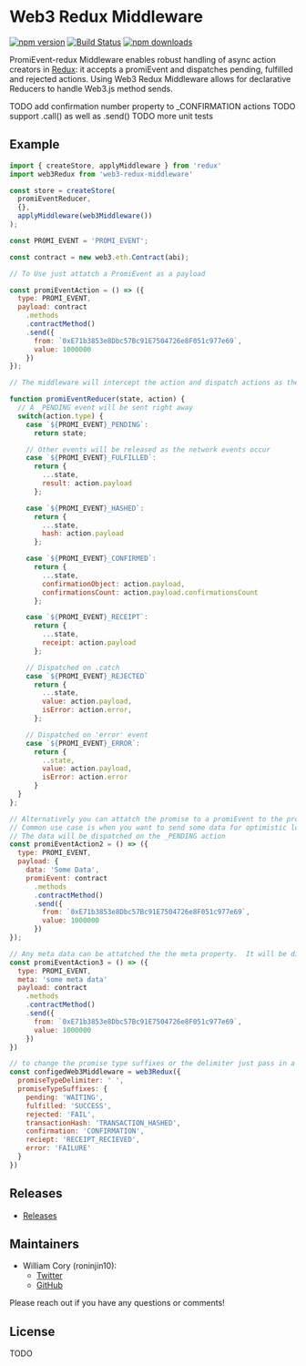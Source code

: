 # Web3 Redux Middleware

[![npm version]()]() [![Build Status]()]() [![npm downloads]()]()

PromiEvent-redux Middleware enables robust handling of async action creators in [Redux](http://redux.js.org): it accepts a promiEvent and dispatches pending, fulfilled and rejected actions.
Using Web3 Redux Middleware allows for declarative Reducers to handle Web3.js method sends.

TODO add confirmation number property to _CONFIRMATION actions
TODO support .call() as well as .send()
TODO more unit tests

## Example
```js
import { createStore, applyMiddleware } from 'redux'
import web3Redux from 'web3-redux-middleware'

const store = createStore(
  promiEventReducer,
  {},
  applyMiddleware(web3Middleware())
);

const PROMI_EVENT = 'PROMI_EVENT';

const contract = new web3.eth.Contract(abi);

// To Use just attatch a PromiEvent as a payload

const promiEventAction = () => ({
  type: PROMI_EVENT,
  payload: contract
    .methods
    .contractMethod()
    .send({
      from: `0xE71b3853e8Dbc57Bc91E7504726e8F051c977e69`,
      value: 1000000
    })
});

// The middleware will intercept the action and dispatch actions as the network events occur

function promiEventReducer(state, action) {
  // A _PENDING event will be sent right away
  switch(action.type) {
    case `${PROMI_EVENT}_PENDING`:
      return state;

    // Other events will be released as the network events occur
    case `${PROMI_EVENT}_FULFILLED`:
      return {
        ...state,
        result: action.payload
      };

    case `${PROMI_EVENT}_HASHED`:
      return {
        ...state,
        hash: action.payload
      };

    case `${PROMI_EVENT}_CONFIRMED`:
      return {
        ...state,
        confirmationObject: action.payload,
        confirmationsCount: action.payload.confirmationsCount
      };

    case `${PROMI_EVENT}_RECEIPT`:
      return {
        ...state,
        receipt: action.payload
      };

    // Dispatched on .catch
    case `${PROMI_EVENT}_REJECTED`
      return {
        ...state,
        value: action.payload,
        isError: action.error,
      };

    // Dispatched on 'error' event
    case `${PROMI_EVENT}_ERROR`:
      return {
        ..state,
        value: action.payload,
        isError: action.error
      }
  }
};

// Alternatively you can attatch the promise to a promiEvent to the promiEvent property
// Common use case is when you want to send some data for optimistic loading
// The data will be dispatched on the _PENDING action
const promiEventAction2 = () => ({
  type: PROMI_EVENT,
  payload: {
    data: 'Some Data',
    promiEvent: contract
      .methods
      .contractMethod()
      .send({
        from: `0xE71b3853e8Dbc57Bc91E7504726e8F051c977e69`,
        value: 1000000
      })
});

// Any meta data can be attatched the the meta property.  It will be dispatched on every event
const promiEventAction3 = () => ({
  type: PROMI_EVENT,
  meta: 'some meta data'
  payload: contract
    .methods
    .contractMethod()
    .send({
      from: `0xE71b3853e8Dbc57Bc91E7504726e8F051c977e69`,
      value: 1000000
    })
})

// to change the promise type suffixes or the delimiter just pass in a config object
const configedWeb3Middleware = web3Redux({
  promiseTypeDelimiter: ' ',
  promiseTypeSuffixes: {
    pending: 'WAITING',
    fulfilled: 'SUCCESS',
    rejected: 'FAIL',
    transactionHash: 'TRANSACTION_HASHED',
    confirmation: 'CONFIRMATION',
    reciept: 'RECEIPT_RECIEVED',
    error: 'FAILURE'
  }
})

```

## Releases

- [Releases](TODO)

## Maintainers

- William Cory (roninjin10):
  - [Twitter](https://twitter.com/roninjin10)
  - [GitHub](https://github.com/roninjin10)

Please reach out if you have any questions or comments!

## License

TODO